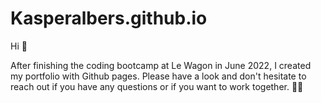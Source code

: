 # Kasperalbers.github.io

Hi 👋 

After finishing the coding bootcamp at Le Wagon in June 2022, I created my portfolio with Github pages. 
Please have a look and don't hesitate to reach out if you have any questions or if you want to work together. 👨‍💻
